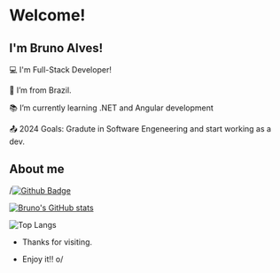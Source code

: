 # Welcome!

 

## I'm Bruno Alves!

 

:computer: I'm Full-Stack Developer!

:house_with_garden: I’m from Brazil.

:books: I’m currently learning .NET and Angular development

:outbox_tray: 2024 Goals: Gradute in Software Engeneering and start working as a dev.

 

## About me

/[![Github Badge](https://img.shields.io/badge/-Github-000?style=flat-square&logo=Github&logoColor=white&link=LINK_GIT)](LINK_GIT)

[![Bruno's GitHub stats](https://github-readme-stats.vercel.app/api?username=brunoalveslp&theme=dracula)](https://github.com/brunoalveslp/github-readme-stats)

![Top Langs](https://github-readme-stats.vercel.app/api/top-langs/?username=brunoalveslp&langs_count=6&theme=tokyonight)

- Thanks for visiting.

- Enjoy it!! o/
